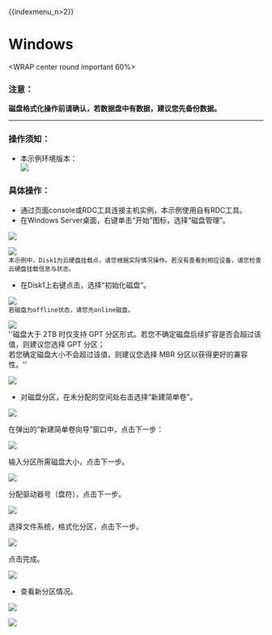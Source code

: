 {{indexmenu_n>2}}

# Windows

<WRAP center round important 60%>

### 注意：

**磁盘格式化操作前请确认，若数据盘中有数据，建议您先备份数据。** </WRAP>

-----

### 操作须知：

* 本示例环境版本：  
![](/images/userguide/format/image9.jpg)

### 具体操作：

* 通过页面console或RDC工具连接主机实例，本示例使用自有RDC工具。
* 在Windows Server桌面，右键单击“开始”图标，选择“磁盘管理”。  

![](/images/userguide/format/image10.jpg)  

![](/images/userguide/format/image11.jpg)  
    `本示例中，Disk1为云硬盘挂载点，请您根据实际情况操作。若没有查看到相应设备，请您检查云硬盘挂载信息与状态。`



* 在Disk1上右键点击，选择“初始化磁盘”。

![](/images/userguide/format/image12.jpg)  
    `若磁盘为offline状态，请您先online磁盘。`

![](/images/userguide/format/image13.jpg)  
''磁盘大于 2TB 时仅支持 GPT 分区形式。若您不确定磁盘后续扩容是否会超过该值，则建议您选择 GPT 分区；  
若您确定磁盘大小不会超过该值，则建议您选择 MBR 分区以获得更好的兼容性。''

![](/images/userguide/format/image14.jpg)

* 对磁盘分区，在未分配的空间处右击选择“新建简单卷”。  

![](/images/userguide/format/image15.jpg)  

在弹出的“新建简单卷向导”窗口中，点击下一步： 

![](/images/userguide/format/image16.jpg)  

输入分区所需磁盘大小，点击下一步。  

![](/images/userguide/format/image17.jpg) 

分配驱动器号（盘符），点击下一步。  

![](/images/userguide/format/image18.jpg)  

选择文件系统，格式化分区，点击下一步。  

![](/images/userguide/format/image19.jpg) 

点击完成。  

![](/images/userguide/format/image20.jpg)  

* 查看新分区情况。  

![](/images/userguide/format/image21.jpg)

![](/images/userguide/format/image22.jpg)


